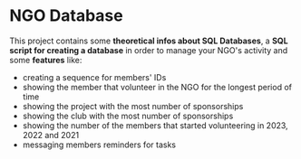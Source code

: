 # NGO Database
This project contains some **theoretical infos about SQL Databases**, a **SQL script for creating a database** in order to manage your NGO's activity and some **features** like:
* creating a sequence for members' IDs
* showing the member that volunteer in the NGO for the longest period of time
* showing the project with the most number of sponsorships
* showing the club with the most number of sponsorships
* showing the number of the members that started volunteering in 2023, 2022 and 2021
* messaging members reminders for tasks
